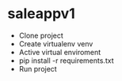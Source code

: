 # saleappv1
- Clone project
- Create virtualenv venv
- Active virtual enviroment
- pip install -r requirements.txt
- Run project
